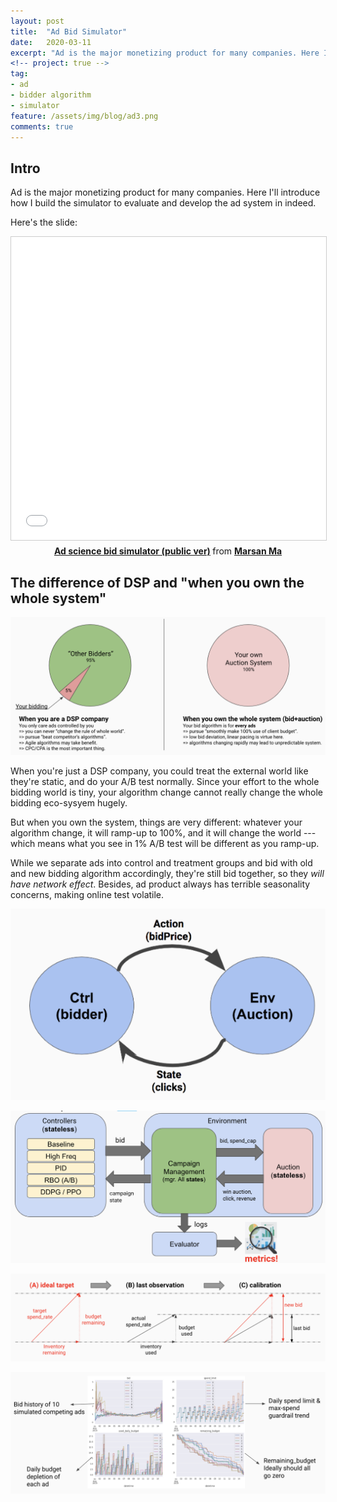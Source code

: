```yaml
---
layout: post
title:  "Ad Bid Simulator"
date:   2020-03-11
excerpt: "Ad is the major monetizing product for many companies. Here I'll introduce how I build the simulator to evaluate and develop the ad system in indeed."
<!-- project: true -->
tag:
- ad
- bidder algorithm
- simulator
feature: /assets/img/blog/ad3.png
comments: true
---
```


## Intro

Ad is the major monetizing product for many companies. Here I'll introduce how I build the simulator to evaluate and develop the ad system in indeed.

Here's the slide:

<center>
<iframe src="//www.slideshare.net/slideshow/embed_code/key/jV3bl7ZSiGpZp6" width="595" height="485" frameborder="0" marginwidth="0" marginheight="0" scrolling="no" style="border:1px solid #CCC; border-width:1px; margin-bottom:5px; max-width: 100%;" allowfullscreen> </iframe> <div style="margin-bottom:5px"> <strong> <a href="//www.slideshare.net/marsanmars/ad-science-bid-simulator-public-ver-229698886" title="Ad science bid simulator (public ver)" target="_blank">Ad science bid simulator (public ver)</a> </strong> from <strong><a href="https://www.slideshare.net/marsanmars" target="_blank">Marsan Ma</a></strong> </div>
</center>

## The difference of DSP and "when you own the whole system"

![ad1][ad1]

When you're just a DSP company, you could treat the external world like they're static, and do your A/B test normally. Since your effort to the whole bidding world is tiny, your algorithm change cannot really change the whole bidding eco-sysyem hugely.

But when you own the system, things are very different: whatever your algorithm change, it will ramp-up to 100%, and it will change the world --- which means what you see in 1% A/B test will be different as you ramp-up.

While we separate ads into control and treatment groups and bid with old and new bidding algorithm accordingly, they're still bid together, so they *will have network effect*. Besides, ad product always has terrible seasonality concerns, making online test volatile.


![ad2][ad2]

![ad3][ad3]

![ad4][ad4]

![ad5][ad5]


[ad1]: /assets/img/blog/ad1.png
[ad2]: /assets/img/blog/ad2.png
[ad3]: /assets/img/blog/ad3.png
[ad4]: /assets/img/blog/ad4.png
[ad5]: /assets/img/blog/ad5.png
